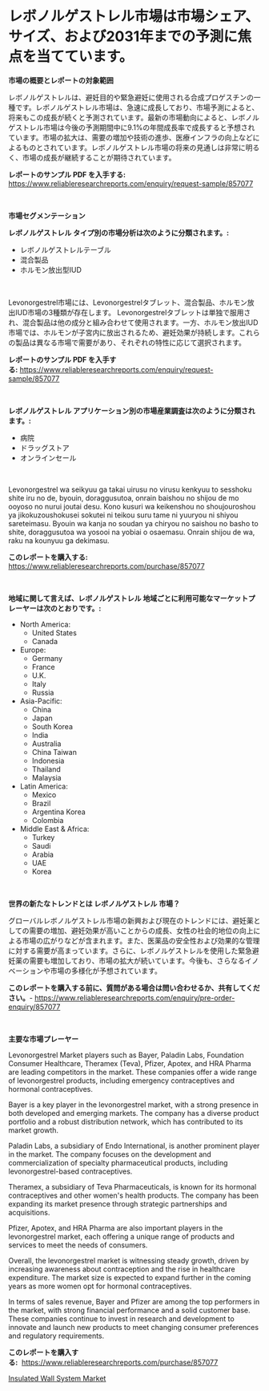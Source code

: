 <p><h1>レボノルゲストレル市場は市場シェア、サイズ、および2031年までの予測に焦点を当てています。</h1></p><p><strong>市場の概要とレポートの対象範囲</strong></p>
<p><p>レボノルゲストレルは、避妊目的や緊急避妊に使用される合成プロゲスチンの一種です。レボノルゲストレル市場は、急速に成長しており、市場予測によると、将来もこの成長が続くと予測されています。最新の市場動向によると、レボノルゲストレル市場は今後の予測期間中に9.1%の年間成長率で成長すると予想されています。市場の拡大は、需要の増加や技術の進歩、医療インフラの向上などによるものとされています。レボノルゲストレル市場の将来の見通しは非常に明るく、市場の成長が継続することが期待されています。</p></p>
<p><strong>レポートのサンプル PDF を入手する:</strong> <a href="https://www.reliableresearchreports.com/enquiry/request-sample/857077">https://www.reliableresearchreports.com/enquiry/request-sample/857077</a></p>
<p>&nbsp;</p>
<p><strong>市場セグメンテーション</strong></p>
<p><strong>レボノルゲストレル タイプ別の市場分析は次のように分類されます。:</strong></p>
<p><ul><li>レボノルゲストレルテーブル</li><li>混合製品</li><li>ホルモン放出型IUD</li></ul></p>
<p>&nbsp;</p>
<p><p>Levonorgestrel市場には、Levonorgestrelタブレット、混合製品、ホルモン放出IUD市場の3種類が存在します。 Levonorgestrelタブレットは単独で服用され、混合製品は他の成分と組み合わせて使用されます。一方、ホルモン放出IUD市場では、ホルモンが子宮内に放出されるため、避妊効果が持続します。これらの製品は異なる市場で需要があり、それぞれの特性に応じて選択されます。</p></p>
<p><strong>レポートのサンプル PDF を入手する:</strong>&nbsp;<a href="https://www.reliableresearchreports.com/enquiry/request-sample/857077">https://www.reliableresearchreports.com/enquiry/request-sample/857077</a></p>
<p>&nbsp;</p>
<p><strong> レボノルゲストレル アプリケーション別の市場産業調査は次のように分類されます。:</strong></p>
<p><ul><li>病院</li><li>ドラッグストア</li><li>オンラインセール</li></ul></p>
<p>&nbsp;</p>
<p><p>Levonorgestrel wa seikyuu ga takai uirusu no virusu kenkyuu to sesshoku shite iru no de, byouin, doraggusutoa, onrain baishou no shijou de mo ooyoso no nurui joutai desu. Kono kusuri wa keikenshou no shoujouroshou ya jikokuzoushokusei sokutei ni teikou suru tame ni yuuryou ni shiyou sareteimasu. Byouin wa kanja no soudan ya chiryou no saishou no basho to shite, doraggusutoa wa yosooi na yobiai o osaemasu. Onrain shijou de wa, raku na kounyuu ga dekimasu.</p></p>
<p><strong>このレポートを購入する:</strong>&nbsp; <a href="https://www.reliableresearchreports.com/purchase/857077">https://www.reliableresearchreports.com/purchase/857077</a></p>
<p>&nbsp;</p>
<p><strong>地域に関して言えば、レボノルゲストレル 地域ごとに利用可能なマーケットプレーヤーは次のとおりです。:</strong></p>
<p><ul>
    <li>
        North America:
        <ul>
            <li>United States</li>
            <li>Canada</li>
        </ul>
    </li>
    <li>
        Europe:
        <ul>
            <li>Germany</li>
            <li>France</li>
            <li>U.K.</li>
            <li>Italy</li>
            <li>Russia</li>
        </ul>
    </li>
    <li>
        Asia-Pacific:
        <ul>
            <li>China</li>
            <li>Japan</li>
            <li>South Korea</li>
            <li>India</li>
            <li>Australia</li>
            <li>China Taiwan</li>
            <li>Indonesia</li>
            <li>Thailand</li>
            <li>Malaysia</li>
        </ul>
    </li>
    <li>
        Latin America:
        <ul>
            <li>Mexico</li>
            <li>Brazil</li>
            <li>Argentina Korea</li>
            <li>Colombia</li>
        </ul>
    </li>
    <li>
        Middle East & Africa:
        <ul>
            <li>Turkey</li>
            <li>Saudi</li>
            <li>Arabia</li>
            <li>UAE</li>
            <li>Korea</li>
        </ul>
    </li>
    </ul></p>
<p>&nbsp;</p>
<p><strong>世界の新たなトレンドとは レボノルゲストレル 市場？</strong></p>
<p><p>グローバルレボノルゲストレル市場の新興および現在のトレンドには、避妊薬としての需要の増加、避妊効果が高いことからの成長、女性の社会的地位の向上による市場の広がりなどが含まれます。また、医薬品の安全性および効果的な管理に対する需要が高まっています。さらに、レボノルゲストレルを使用した緊急避妊薬の需要も増加しており、市場の拡大が続いています。今後も、さらなるイノベーションや市場の多様化が予想されています。</p></p>
<p><strong>このレポートを購入する前に、質問がある場合は問い合わせるか、共有してください。</strong>- <a href="https://www.reliableresearchreports.com/enquiry/pre-order-enquiry/857077">https://www.reliableresearchreports.com/enquiry/pre-order-enquiry/857077</a></p>
<p>&nbsp;</p>
<p><strong>主要な市場プレーヤー</strong></p>
<p><p>Levonorgestrel Market players such as Bayer, Paladin Labs, Foundation Consumer Healthcare, Theramex (Teva), Pfizer, Apotex, and HRA Pharma are leading competitors in the market. These companies offer a wide range of levonorgestrel products, including emergency contraceptives and hormonal contraceptives.</p><p>Bayer is a key player in the levonorgestrel market, with a strong presence in both developed and emerging markets. The company has a diverse product portfolio and a robust distribution network, which has contributed to its market growth.</p><p>Paladin Labs, a subsidiary of Endo International, is another prominent player in the market. The company focuses on the development and commercialization of specialty pharmaceutical products, including levonorgestrel-based contraceptives.</p><p>Theramex, a subsidiary of Teva Pharmaceuticals, is known for its hormonal contraceptives and other women's health products. The company has been expanding its market presence through strategic partnerships and acquisitions.</p><p>Pfizer, Apotex, and HRA Pharma are also important players in the levonorgestrel market, each offering a unique range of products and services to meet the needs of consumers.</p><p>Overall, the levonorgestrel market is witnessing steady growth, driven by increasing awareness about contraception and the rise in healthcare expenditure. The market size is expected to expand further in the coming years as more women opt for hormonal contraceptives.</p><p>In terms of sales revenue, Bayer and Pfizer are among the top performers in the market, with strong financial performance and a solid customer base. These companies continue to invest in research and development to innovate and launch new products to meet changing consumer preferences and regulatory requirements.</p></p>
<p><strong>このレポートを購入する:</strong>&nbsp;&nbsp;<a href="https://www.reliableresearchreports.com/purchase/857077">https://www.reliableresearchreports.com/purchase/857077</a></p>
<p><p><a href="https://chivalrous-flock-a86.notion.site/Insulated-Wall-System-Market-Insights-Market-Players-and-Forecast-Till-2031-a0a5572b603e4798bf6e078a284ff4d5">Insulated Wall System Market</a></p></p>
